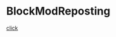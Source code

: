 # BlockModReposting
[click](abp:subscribe?location=https://raw.githubusercontent.com/rotgruengelb/BlockModReposting/main/list.txt&title=StopModReposting)
